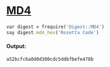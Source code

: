 [1]: https://rosettacode.org/wiki/MD4

# [MD4][1]

```ruby
var digest = frequire('Digest::MD4')
say digest.md4_hex('Rosetta Code')
```

#### Output:
```
a52bcfc6a0d0d300cdc5ddbfbefe478b
```

